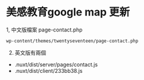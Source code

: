 # 美感教育google map 更新
1, 中文版檔案 page-contact.php

    wp-content/themes/twentyseventeen/page-contact.php


2. 英文版有兩個

 * .nuxt/dist/server/pages/contact.js
 * .nuxt/dist/client/233bb38.js